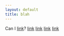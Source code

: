 ```yaml
---
layout: default
title: blah
---
```


Can I [link](other)?
[link](stompy/other)
[link](other/)
[link](/other/)
[link](other/)
